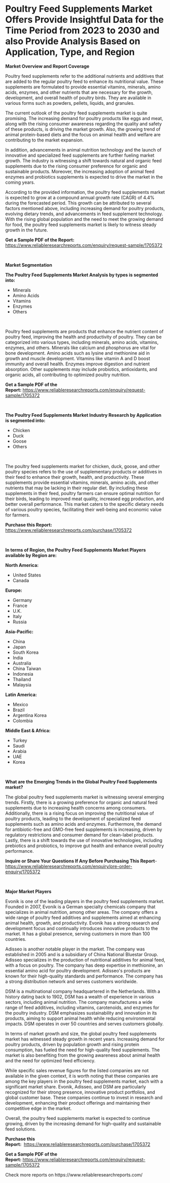 <p><h1>Poultry Feed Supplements Market Offers Provide Insightful Data for the Time Period from 2023 to 2030 and also Provide Analysis Based on Application, Type, and Region</h1></p><p><strong>Market Overview and Report Coverage</strong></p>
<p><p>Poultry feed supplements refer to the additional nutrients and additives that are added to the regular poultry feed to enhance its nutritional value. These supplements are formulated to provide essential vitamins, minerals, amino acids, enzymes, and other nutrients that are necessary for the growth, development, and overall health of poultry birds. They are available in various forms such as powders, pellets, liquids, and granules.</p><p>The current outlook of the poultry feed supplements market is quite promising. The increasing demand for poultry products like eggs and meat, along with the rising consumer awareness regarding the quality and safety of these products, is driving the market growth. Also, the growing trend of animal protein-based diets and the focus on animal health and welfare are contributing to the market expansion.</p><p>In addition, advancements in animal nutrition technology and the launch of innovative and specialized feed supplements are further fueling market growth. The industry is witnessing a shift towards natural and organic feed supplements due to the rising consumer preference for organic and sustainable products. Moreover, the increasing adoption of animal feed enzymes and probiotics supplements is expected to drive the market in the coming years.</p><p>According to the provided information, the poultry feed supplements market is expected to grow at a compound annual growth rate (CAGR) of 4.4% during the forecasted period. This growth can be attributed to several factors mentioned above, including increasing demand for poultry products, evolving dietary trends, and advancements in feed supplement technology. With the rising global population and the need to meet the growing demand for food, the poultry feed supplements market is likely to witness steady growth in the future.</p></p>
<p><strong>Get a Sample PDF of the Report:</strong> <a href="https://www.reliableresearchreports.com/enquiry/request-sample/1705372">https://www.reliableresearchreports.com/enquiry/request-sample/1705372</a></p>
<p>&nbsp;</p>
<p><strong>Market Segmentation</strong></p>
<p><strong>The Poultry Feed Supplements Market Analysis by types is segmented into:</strong></p>
<p><ul><li>Minerals</li><li>Amino Acids</li><li>Vitamins</li><li>Enzymes</li><li>Others</li></ul></p>
<p>&nbsp;</p>
<p><p>Poultry feed supplements are products that enhance the nutrient content of poultry feed, improving the health and productivity of poultry. They can be categorized into various types, including minerals, amino acids, vitamins, enzymes, and others. Minerals like calcium and phosphorus are vital for bone development. Amino acids such as lysine and methionine aid in growth and muscle development. Vitamins like vitamin A and D boost immunity and overall health. Enzymes improve digestion and nutrient absorption. Other supplements may include probiotics, antioxidants, and organic acids, all contributing to optimized poultry nutrition.</p></p>
<p><strong>Get a Sample PDF of the Report:</strong>&nbsp;<a href="https://www.reliableresearchreports.com/enquiry/request-sample/1705372">https://www.reliableresearchreports.com/enquiry/request-sample/1705372</a></p>
<p>&nbsp;</p>
<p><strong>The Poultry Feed Supplements Market Industry Research by Application is segmented into:</strong></p>
<p><ul><li>Chicken</li><li>Duck</li><li>Goose</li><li>Others</li></ul></p>
<p>&nbsp;</p>
<p><p>The poultry feed supplements market for chicken, duck, goose, and other poultry species refers to the use of supplementary products or additives in their feed to enhance their growth, health, and productivity. These supplements provide essential vitamins, minerals, amino acids, and other nutrients that may be lacking in their regular diet. By including these supplements in their feed, poultry farmers can ensure optimal nutrition for their birds, leading to improved meat quality, increased egg production, and better overall performance. This market caters to the specific dietary needs of various poultry species, facilitating their well-being and economic value for farmers.</p></p>
<p><strong>Purchase this Report:</strong>&nbsp; <a href="https://www.reliableresearchreports.com/purchase/1705372">https://www.reliableresearchreports.com/purchase/1705372</a></p>
<p>&nbsp;</p>
<p><strong>In terms of Region, the Poultry Feed Supplements Market Players available by Region are:</strong></p>
<p>
    <p> <strong> North America: </strong>
        <ul>
            <li>United States</li>
            <li>Canada</li>
        </ul>
        </p> 
    <p> <strong> Europe: </strong>
        <ul>
            <li>Germany</li>
            <li>France</li>
            <li>U.K.</li>
            <li>Italy</li>
            <li>Russia</li>
        </ul>
        </p> 
    <p> <strong> Asia-Pacific: </strong>
        <ul>
            <li>China</li>
            <li>Japan</li>
            <li>South Korea</li>
            <li>India</li>
            <li>Australia</li>
            <li>China Taiwan</li>
            <li>Indonesia</li>
            <li>Thailand</li>
            <li>Malaysia</li>
        </ul>
        </p> 
    <p> <strong> Latin America: </strong>
        <ul>
            <li>Mexico</li>
            <li>Brazil</li>
            <li>Argentina Korea</li>
            <li>Colombia</li>
        </ul>
        </p> 
    <p> <strong> Middle East & Africa: </strong>
        <ul>
            <li>Turkey</li>
            <li>Saudi</li>
            <li>Arabia</li>
            <li>UAE</li>
            <li>Korea</li>
        </ul>
    </p>
    </p>
<p>&nbsp;</p>
<p><strong>What are the Emerging Trends in the Global Poultry Feed Supplements market?</strong></p>
<p><p>The global poultry feed supplements market is witnessing several emerging trends. Firstly, there is a growing preference for organic and natural feed supplements due to increasing health concerns among consumers. Additionally, there is a rising focus on improving the nutritional value of poultry products, leading to the development of specialized feed supplements such as amino acids and enzymes. Furthermore, the demand for antibiotic-free and GMO-free feed supplements is increasing, driven by regulatory restrictions and consumer demand for clean-label products. Lastly, there is a shift towards the use of innovative technologies, including prebiotics and probiotics, to improve gut health and enhance overall poultry performance.</p></p>
<p><strong>Inquire or Share Your Questions If Any Before Purchasing This Report</strong>- <a href="https://www.reliableresearchreports.com/enquiry/pre-order-enquiry/1705372">https://www.reliableresearchreports.com/enquiry/pre-order-enquiry/1705372</a></p>
<p>&nbsp;</p>
<p><strong>Major Market Players</strong></p>
<p><p>Evonik is one of the leading players in the poultry feed supplements market. Founded in 2007, Evonik is a German specialty chemicals company that specializes in animal nutrition, among other areas. The company offers a wide range of poultry feed additives and supplements aimed at enhancing animal health, growth, and productivity. Evonik has a strong research and development focus and continually introduces innovative products to the market. It has a global presence, serving customers in more than 100 countries.</p><p>Adisseo is another notable player in the market. The company was established in 2005 and is a subsidiary of China National Bluestar Group. Adisseo specializes in the production of nutritional additives for animal feed, with a focus on poultry. The company has deep expertise in methionine, an essential amino acid for poultry development. Adisseo's products are known for their high-quality standards and performance. The company has a strong distribution network and serves customers worldwide.</p><p>DSM is a multinational company headquartered in the Netherlands. With a history dating back to 1902, DSM has a wealth of experience in various sectors, including animal nutrition. The company manufactures a wide range of feed additives, including vitamins, carotenoids, and enzymes for the poultry industry. DSM emphasizes sustainability and innovation in its products, aiming to support animal health while reducing environmental impacts. DSM operates in over 50 countries and serves customers globally.</p><p>In terms of market growth and size, the global poultry feed supplements market has witnessed steady growth in recent years. Increasing demand for poultry products, driven by population growth and rising protein consumption, has fueled the need for high-quality feed supplements. The market is also benefiting from the growing awareness about animal health and the need for optimized feed efficiency.</p><p>While specific sales revenue figures for the listed companies are not available in the given context, it is worth noting that these companies are among the key players in the poultry feed supplements market, each with a significant market share. Evonik, Adisseo, and DSM are particularly recognized for their strong presence, innovative product portfolios, and global customer base. These companies continue to invest in research and development, enhancing their product offerings and maintaining their competitive edge in the market.</p><p>Overall, the poultry feed supplements market is expected to continue growing, driven by the increasing demand for high-quality and sustainable feed solutions.</p></p>
<p><strong>Purchase this Report:</strong>&nbsp;&nbsp;<a href="https://www.reliableresearchreports.com/purchase/1705372">https://www.reliableresearchreports.com/purchase/1705372</a></p>
<p></p>
<p><strong>Get a Sample PDF of the Report:</strong>&nbsp;<a href="https://www.reliableresearchreports.com/enquiry/request-sample/1705372">https://www.reliableresearchreports.com/enquiry/request-sample/1705372</a></p>
<p>Check more reports on https://www.reliableresearchreports.com/</p>